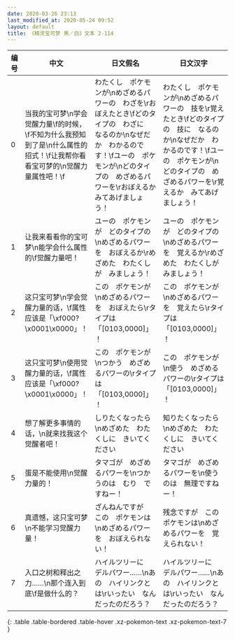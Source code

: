 ```yaml
---
date: 2020-03-26 23:13
last_modified_at: 2020-05-24 09:52
layout: default
title: 《精灵宝可梦 黑／白》文本 2-114
---
```

| 编号 | 中文 | 日文假名 | 日文汉字 |
| ---- | ---- | ---- | --- |
| 0 | 当我的宝可梦\n学会觉醒力量\f的时候，\f不知为什么我预知到了是\n什么属性的招式！\f让我帮你看看宝可梦的\n觉醒力量属性吧！\f | わたくし　ポケモンが\nめざめるパワーの　わざを\rおぼえたとき\fどのタイプの　わざに　なるのか\nなぜだか　わかるのです！\fユーの　ポケモンが\nどのタイプの　めざめるパワーを\rおぼえるか　みてあげましょう！ | わたくし　ポケモンが\nめざめるパワーの　技を\r覚えたとき\fどのタイプの　技に　なるのか\nなぜだか　わかるのです！\fユーの　ポケモンが\nどのタイプの　めざめるパワーを\r覚えるか　みてあげましょう！ |
| 1 | 让我来看看你的宝可梦\n能学会什么属性的\f觉醒力量吧！ | ユーの　ポケモンが　どのタイプの\nめざめるパワーを　おぼえるか\rめざめた　わたくしが　みましょう！ | ユーの　ポケモンが　どのタイプの\nめざめるパワーを　覚えるか\rめざめた　わたくしが　みましょう！ |
| 2 | 这只宝可梦\n学会觉醒力量的话，\f属性应该是「\xf000?\x0001\x0000」！ | この　ポケモンが\nめざめるパワーを　おぼえたら\rタイプは　「[0103,0000]」！ | この　ポケモンが\nめざめるパワーを　覚えたら\rタイプは　「[0103,0000]」！ |
| 3 | 这只宝可梦\n使用觉醒力量的话，\f属性应该是「\xf000?\x0001\x0000」！ | この　ポケモンが\nつかう　めざめるパワーの\rタイプは　「[0103,0000]」！ | この　ポケモンが\n使う　めざめるパワーの\rタイプは　「[0103,0000]」！ |
| 4 | 想了解更多事情的话，\n就来找我这个觉醒者吧！ | しりたくなったら\nめざめた　わたくしに　きいてください | 知りたくなったら\nめざめた　わたくしに　きいてください |
| 5 | 蛋是不能使用\n觉醒力量的！ | タマゴが　めざめるパワーを\nつかうのは　むり　ですねー！ | タマゴが　めざめるパワーを\n使うのは　無理ですねー！ |
| 6 | 真遗憾，这只宝可梦\n不能学习觉醒力量！ | ざんねんですが　この　ポケモンは\nめざめるパワーを　おぼえられない！ | 残念ですが　この　ポケモンは\nめざめるパワーを　覚えられない！ |
| 7 | 入口之树和释出之力……\n那个连入到底\f是做什么的？ | ハイルツリーに　デルパワー……\nあの　ハイリンクとは\rいったい　なんだったのだろう？ | ハイルツリーに　デルパワー……\nあの　ハイリンクとは\rいったい　なんだったのだろう？ |
{: .table .table-bordered .table-hover .xz-pokemon-text .xz-pokemon-text-7 }